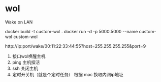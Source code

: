 # wol
Wake on LAN

docker build -t custom-wol .
docker run -d -p 5000:5000 --name custom-wol custom-wol


http://ip:port/wake/00:11:22:33:44:55?host=255.255.255.255&port=9

1. 接口wol唤醒主机
2. ping 主机探活
3. ssh 关闭主机
4. 定时开关机（就是个定时任务）
根据 mac 换取内网ip地址

